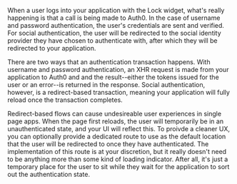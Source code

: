 When a user logs into your application with the Lock widget, what's really happening is that a call is being made to Auth0. In the case of username and password authentication, the user's credentials are sent and verified. For social authentication, the user will be redirected to the social identity provider they have chosen to authenticate with, after which they will be redirected to your application.

There are two ways that an authentication transaction happens. With username and password authentication, an XHR request is made from your application to Auth0 and and the result--either the tokens issued for the user or an error--is returned in the response. Social authentication, however, is a redirect-based transaction, meaning your application will fully reload once the transaction completes.

Redirect-based flows can cause undesireable user experiences in single page apps. When the page first reloads, the user will temporarily be in an unauthenticated state, and your UI will reflect this. To proivde a cleaner UX, you can optionally provide a dedicated route to use as the default location that the user will be redirected to once they have authenticated. The implementation of this route is at your discretion, but it really doesn't need to be anything more than some kind of loading indicator. After all, it's just a temporary place for the user to sit while they wait for the application to sort out the authentication state.